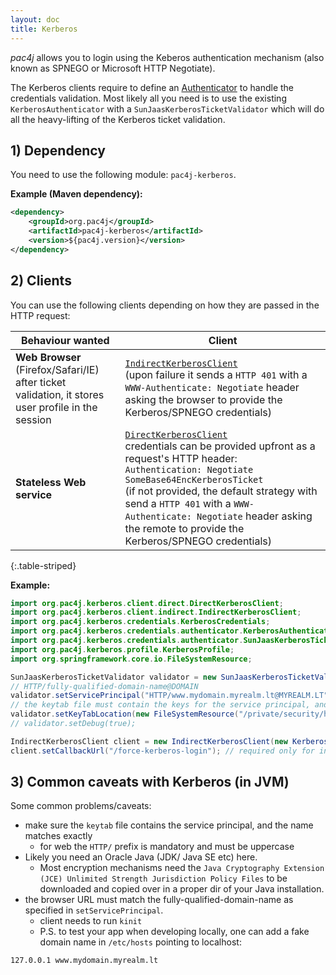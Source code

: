 ```yaml
---
layout: doc
title: Kerberos
---
```


*pac4j* allows you to login using the Keberos authentication mechanism (also known as SPNEGO or Microsoft HTTP Negotiate).

The Kerberos clients require to define an [Authenticator](../authenticators.html) to handle the credentials validation.
 Most likely all you need is to use the existing `KerberosAuthenticator` with a `SunJaasKerberosTicketValidator` which will do all the heavy-lifting of the Kerberos ticket validation.

## 1) Dependency

You need to use the following module: `pac4j-kerberos`.

**Example (Maven dependency):**

```xml
<dependency>
    <groupId>org.pac4j</groupId>
    <artifactId>pac4j-kerberos</artifactId>
    <version>${pac4j.version}</version>
</dependency>
```

## 2) Clients

You can use the following clients depending on how they are passed in the HTTP request:

| Behaviour wanted | Client |
|-------------|--------|
| **Web Browser** (Firefox/Safari/IE)<br/> after ticket validation, it stores user profile in the session| [`IndirectKerberosClient`](https://github.com/pac4j/pac4j/blob/master/pac4j-kerberos/src/main/java/org/pac4j/kerberos/client/indirect/IndirectKerberosClient.java)<br>(upon failure it sends a `HTTP 401` with a `WWW-Authenticate: Negotiate` header asking the browser to provide the Kerberos/SPNEGO credentials) |
| **Stateless Web service** | [`DirectKerberosClient`](https://github.com/pac4j/pac4j/blob/master/pac4j-kerberos/src/main/java/org/pac4j/kerberos/client/direct/DirectKerberosClient.java) <br/>credentials can be provided upfront as a request's HTTP header:<br/>`Authentication: Negotiate SomeBase64EncKerberosTicket`<br/> (if not provided, the default strategy with send a `HTTP 401` with a `WWW-Authenticate: Negotiate` header asking the remote to provide the Kerberos/SPNEGO credentials) |
{:.table-striped}

**Example:**

```java
import org.pac4j.kerberos.client.direct.DirectKerberosClient;
import org.pac4j.kerberos.client.indirect.IndirectKerberosClient;
import org.pac4j.kerberos.credentials.KerberosCredentials;
import org.pac4j.kerberos.credentials.authenticator.KerberosAuthenticator;
import org.pac4j.kerberos.credentials.authenticator.SunJaasKerberosTicketValidator;
import org.pac4j.kerberos.profile.KerberosProfile;
import org.springframework.core.io.FileSystemResource;

SunJaasKerberosTicketValidator validator = new SunJaasKerberosTicketValidator();
// HTTP/fully-qualified-domain-name@DOMAIN
validator.setServicePrincipal("HTTP/www.mydomain.myrealm.lt@MYREALM.LT");
// the keytab file must contain the keys for the service principal, and should be protected
validator.setKeyTabLocation(new FileSystemResource("/private/security/http-keytab"));
// validator.setDebug(true);

IndirectKerberosClient client = new IndirectKerberosClient(new KerberosAuthenticator(validator));
client.setCallbackUrl("/force-kerberos-login"); // required only for indirect client
```

## 3) Common caveats with Kerberos (in JVM)

Some common problems/caveats:
- make sure the `keytab` file contains the service principal, and the name matches exactly
  * for web the `HTTP/` prefix is mandatory and must be uppercase
- Likely you need an Oracle Java (JDK/ Java SE etc) here.
  * Most encryption mechanisms need the `Java Cryptography Extension (JCE) Unlimited Strength Jurisdiction Policy Files` to be downloaded and copied over in a proper dir of your Java installation.
- the browser URL must match the fully-qualified-domain-name as specified in `setServicePrincipal`.
  * client needs to run `kinit`
  * P.S. to test your app when developing locally, one can add a fake domain name in `/etc/hosts` pointing to localhost:
```
127.0.0.1 www.mydomain.myrealm.lt
```
